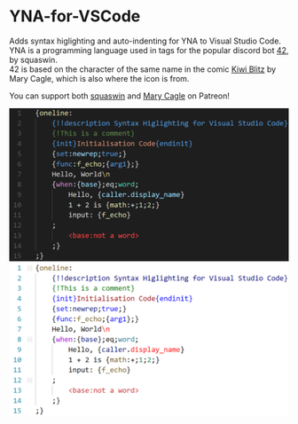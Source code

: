 # YNA-for-VSCode

Adds syntax higlighting and auto-indenting for YNA to Visual Studio Code.  
YNA is a programming language used in tags for the popular discord bot [42](https://42.rockett.space/), by squaswin.  
42 is based on the character of the same name in the comic [Kiwi Blitz](http://www.kiwiblitz.com/) by Mary Cagle, which is also where the icon is from.

You can support both [squaswin](https://www.patreon.com/squaswin) and [Mary Cagle](https://www.patreon.com/cubewatermelon) on Patreon!

![Dark+ highlighting example](images/YNA_Dark.png)
![Light+ highlighting example](images/YNA_Light.png)